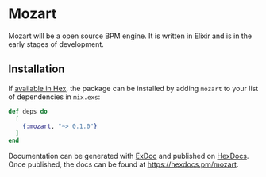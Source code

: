 # Mozart

Mozart will be a open source BPM engine. It is written in Elixir and is in the early stages of development.

## Installation

If [available in Hex](https://hex.pm/docs/publish), the package can be installed
by adding `mozart` to your list of dependencies in `mix.exs`:

```elixir
def deps do
  [
    {:mozart, "~> 0.1.0"}
  ]
end
```

Documentation can be generated with [ExDoc](https://github.com/elixir-lang/ex_doc)
and published on [HexDocs](https://hexdocs.pm). Once published, the docs can
be found at <https://hexdocs.pm/mozart>.

